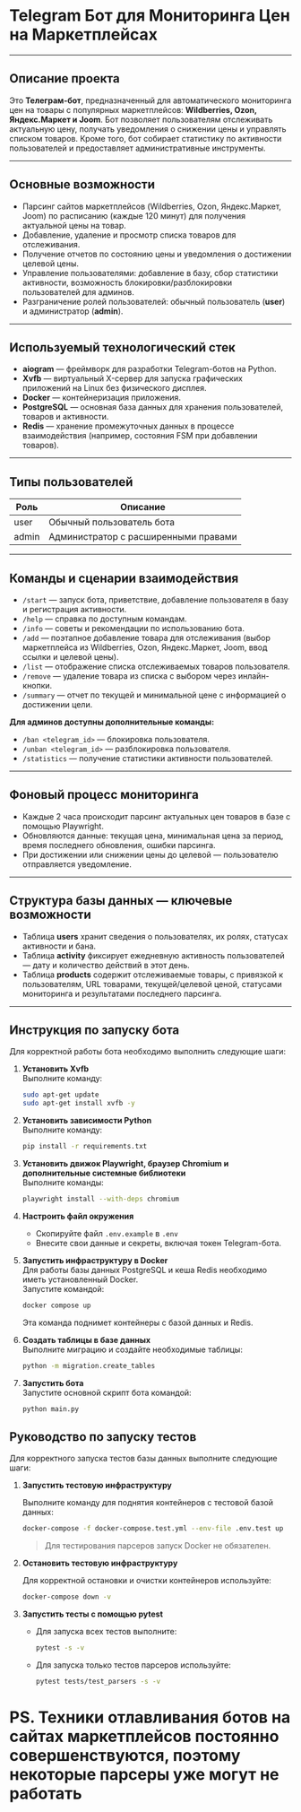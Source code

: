 # Telegram Бот для Мониторинга Цен на Маркетплейсах

***

## Описание проекта

Это **Телеграм-бот**, предназначенный для автоматического мониторинга цен на товары с популярных маркетплейсов: **Wildberries, Ozon, Яндекс.Маркет и Joom**. Бот позволяет пользователям отслеживать актуальную цену, получать уведомления о снижении цены и управлять списком товаров. Кроме того, бот собирает статистику по активности пользователей и предоставляет административные инструменты.

***

## Основные возможности

- Парсинг сайтов маркетплейсов (Wildberries, Ozon, Яндекс.Маркет, Joom) по расписанию (каждые 120 минут) для получения актуальной цены на товар.
- Добавление, удаление и просмотр списка товаров для отслеживания.
- Получение отчетов по состоянию цены и уведомления о достижении целевой цены.
- Управление пользователями: добавление в базу, сбор статистики активности, возможность блокировки/разблокировки пользователей для админов.
- Разграничение ролей пользователей: обычный пользователь (**user**) и администратор (**admin**).

***

## Используемый технологический стек

- **aiogram** — фреймворк для разработки Telegram-ботов на Python.
- **Xvfb** — виртуальный X-сервер для запуска графических приложений на Linux без физического дисплея.
- **Docker** — контейнеризация приложения.
- **PostgreSQL** — основная база данных для хранения пользователей, товаров и активности.
- **Redis** — хранение промежуточных данных в процессе взаимодействия (например, состояния FSM при добавлении товаров).

***

## Типы пользователей

| Роль    | Описание                            |
|---------|-----------------------------------|
| user    | Обычный пользователь бота          |
| admin   | Администратор с расширенными правами |

***

## Команды и сценарии взаимодействия

- `/start` — запуск бота, приветствие, добавление пользователя в базу и регистрация активности.  
- `/help` — справка по доступным командам.  
- `/info` — советы и рекомендации по использованию бота.  
- `/add` — поэтапное добавление товара для отслеживания (выбор маркетплейса из Wildberries, Ozon, Яндекс.Маркет, Joom, ввод ссылки и целевой цены).  
- `/list` — отображение списка отслеживаемых товаров пользователя.  
- `/remove` — удаление товара из списка с выбором через инлайн-кнопки.  
- `/summary` — отчет по текущей и минимальной цене с информацией о достижении цели.

**Для админов доступны дополнительные команды:**  
- `/ban <telegram_id>` — блокировка пользователя.  
- `/unban <telegram_id>` — разблокировка пользователя.  
- `/statistics` — получение статистики активности пользователей.

***

## Фоновый процесс мониторинга

- Каждые 2 часа происходит парсинг актуальных цен товаров в базе с помощью Playwright.
- Обновляются данные: текущая цена, минимальная цена за период, время последнего обновления, ошибки парсинга.
- При достижении или снижении цены до целевой — пользователю отправляется уведомление.

***

## Структура базы данных — ключевые возможности

- Таблица **users** хранит сведения о пользователях, их ролях, статусах активности и бана.
- Таблица **activity** фиксирует ежедневную активность пользователей — дату и количество действий в этот день.
- Таблица **products** содержит отслеживаемые товары, с привязкой к пользователям, URL товарами, текущей/целевой ценой, статусами мониторинга и результатами последнего парсинга.

***

## Инструкция по запуску бота

Для корректной работы бота необходимо выполнить следующие шаги:

1. **Установить Xvfb**  
   Выполните команду:  
   ```bash
   sudo apt-get update
   sudo apt-get install xvfb -y
   ```

2. **Установить зависимости Python**  
   Выполните команду:  
   ```bash
   pip install -r requirements.txt
   ```

3. **Установить движок Playwright, браузер Chromium и дополнительные системные библиотеки**  
   Выполните команды:  
   ```bash
   playwright install --with-deps chromium
   ```

4. **Настроить файл окружения**  
   - Скопируйте файл `.env.example` в `.env`  
   - Внесите свои данные и секреты, включая токен Telegram-бота.

5. **Запустить инфраструктуру в Docker**  
   Для работы базы данных PostgreSQL и кеша Redis необходимо иметь установленный Docker.  
   Запустите командой:  
   ```bash
   docker compose up
   ```
   Эта команда поднимет контейнеры с базой данных и Redis.

6. **Создать таблицы в базе данных**  
   Выполните миграцию и создайте необходимые таблицы:  
   ```bash
   python -m migration.create_tables
   ```

7. **Запустить бота**  
   Запустите основной скрипт бота командой:  
   ```bash
   python main.py
   ```

## Руководство по запуску тестов

Для корректного запуска тестов базы данных выполните следующие шаги:

1. **Запустить тестовую инфраструктуру**

   Выполните команду для поднятия контейнеров с тестовой базой данных:

   ```bash
   docker-compose -f docker-compose.test.yml --env-file .env.test up
   ```

   > Для тестирования парсеров запуск Docker не обязателен.

2. **Остановить тестовую инфраструктуру**

   Для корректной остановки и очистки контейнеров используйте:

   ```bash
   docker-compose down -v
   ```

3. **Запустить тесты с помощью pytest**

   - Для запуска всех тестов выполните:

     ```bash
     pytest -s -v
     ```

   - Для запуска только тестов парсеров используйте:

     ```bash
     pytest tests/test_parsers -s -v
     ```
# **PS. Техники отлавливания ботов на сайтах маркетплейсов постоянно совершенствуются, поэтому некоторые парсеры уже могут не работать**
